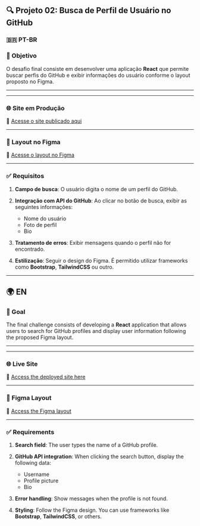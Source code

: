 ## 🔍 Projeto 02: Busca de Perfil de Usuário no GitHub

### 🇧🇷 PT-BR

### 📝 Objetivo

O desafio final consiste em desenvolver uma aplicação **React** que permite buscar perfis do GitHub e exibir informações do usuário conforme o layout proposto no Figma.

---

---

### 🌐 Site em Produção

🔗 [Acesse o site publicado aqui](https://bmr23.github.io/Challenge-search-user-github/)

---

### 🎨 Layout no Figma

🔗 [Acesse o layout no Figma](https://www.figma.com/design/NsuWd0lNMP7tOBkM9yLsl5/innovation-class--Copy-?node-id=22-2864&p=f&t=26HWJbr85IuF7VeE-0)

---

### ✅ Requisitos

1. **Campo de busca**: O usuário digita o nome de um perfil do GitHub.  
2. **Integração com API do GitHub**: Ao clicar no botão de busca, exibir as seguintes informações:
   - Nome do usuário  
   - Foto de perfil  
   - Bio  

3. **Tratamento de erros**: Exibir mensagens quando o perfil não for encontrado.  
4. **Estilização**: Seguir o design do Figma. É permitido utilizar frameworks como **Bootstrap**, **TailwindCSS** ou outro.

---

## 🌍 EN

### 📝 Goal

The final challenge consists of developing a **React** application that allows users to search for GitHub profiles and display user information following the proposed Figma layout.

---

---

### 🌐 Live Site

🔗 [Access the deployed site here](https://bmr23.github.io/Challenge-search-user-github/)

---

### 🎨 Figma Layout

🔗 [Access the Figma layout](https://www.figma.com/proto/DqtFxC6312M32mLt8FpJjq/inovation-class?page-id=22%3A2864&node-id=22-4293&viewport=359%2C115%2C0.25&t=SHsEqEgaMrXGMKwv-1&scaling=scale-down-width&content-scaling=fixed&starting-point-node-id=22%3A4293&show-proto-sidebar=1)

---

### ✅ Requirements

1. **Search field**: The user types the name of a GitHub profile.  
2. **GitHub API integration**: When clicking the search button, display the following data:
   - Username  
   - Profile picture  
   - Bio  

3. **Error handling**: Show messages when the profile is not found.  
4. **Styling**: Follow the Figma design. You can use frameworks like **Bootstrap**, **TailwindCSS**, or others.
